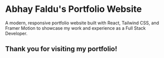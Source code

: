 # Abhay Faldu's Portfolio Website

A modern, responsive portfolio website built with React, Tailwind CSS, and Framer Motion to showcase my work and experience as a Full Stack Developer.

## Thank you for visiting my portfolio!
